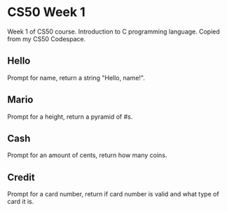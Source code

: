# CS50 Week 1

Week 1 of CS50 course.  Introduction to C programming language.
Copied from my CS50 Codespace.

## Hello
Prompt for name, return a string "Hello, name!".

## Mario
Prompt for a height, return a pyramid of #s.

## Cash
Prompt for an amount of cents, return how many coins.

## Credit
Prompt for a card number, return if card number is valid and what type of card it is.
